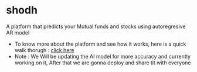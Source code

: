 # shodh
A platform that predicts your Mutual funds and stocks using autoregresive AR model

- To know more about the platform and see how it works, here is a quick walk thorugh : [click here](https://www.loom.com/share/b6f9533231f84046853e2f5f414f8070?sid=905a5195-649e-464c-bd26-18c811cae10a)
- Note : We Will be updating the AI model for more accuracy and currently working on it, After that we are gonna deploy and share tit with everyone
